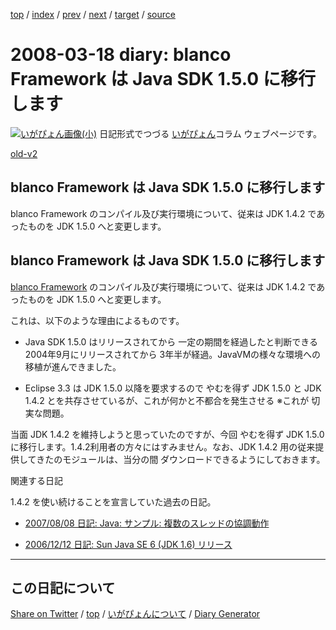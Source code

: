 [top](https://igapyon.github.io/diary/) 
 / [index](https://igapyon.github.io/diary/2008/index.html) 
 / [prev](https://igapyon.github.io/diary/2008/ig080314.html) 
 / [next](https://igapyon.github.io/diary/2008/ig080319.html) 
 / [target](https://igapyon.github.io/diary/2008/ig080318.html) 
 / [source](https://github.com/igapyon/diary/blob/gh-pages/2008/ig080318.html.src.md) 

2008-03-18 diary: blanco Framework は Java SDK 1.5.0 に移行します
=====================================================================================================
[![いがぴょん画像(小)](https://igapyon.github.io/diary/images/iga200306s.jpg "いがぴょん")](https://igapyon.github.io/diary/memo/memoigapyon.html) 日記形式でつづる [いがぴょん](https://igapyon.github.io/diary/memo/memoigapyon.html)コラム ウェブページです。

[old-v2](ig080318-orig.html)

## blanco Framework は Java SDK 1.5.0 に移行します

blanco Framework のコンパイル及び実行環境について、従来は JDK 1.4.2 であったものを JDK 1.5.0 へと変更します。


## blanco Framework は Java SDK 1.5.0 に移行します

[blanco Framework](http://www.igapyon.jp/blanco/blanco.ja.html) のコンパイル及び実行環境について、従来は JDK 1.4.2 であったものを
JDK 1.5.0 へと変更します。

これは、以下のような理由によるものです。

* Java SDK 1.5.0 はリリースされてから 一定の期間を経過したと判断できる
  2004年9月にリリースされてから 3年半が経過。JavaVMの様々な環境への移植が進んできました。
  
* Eclipse 3.3 は JDK 1.5.0 以降を要求するので やむを得ず JDK 1.5.0 と JDK 1.4.2 とを共存させているが、これが何かと不都合を発生させる
  ※これが 切実な問題。

当面 JDK 1.4.2 を維持しようと思っていたのですが、今回 やむを得ず JDK 1.5.0に移行します。1.4.2利用者の方々にはすみません。なお、JDK
1.4.2 用の従来提供してきたのモジュールは、当分の間 ダウンロードできるようにしておきます。

関連する日記

1.4.2 を使い続けることを宣言していた過去の日記。

* [2007/08/08 日記: Java: サンプル: 複数のスレッドの協調動作](../2007/ig070808.html)
  
* [2006/12/12 日記: Sun Java SE 6 (JDK 1.6) リリース](../2006/ig061212.html)

----------------------------------------------------------------------------------------------------

## この日記について

[Share on Twitter](https://twitter.com/intent/tweet?hashtags=igapyon%2Cdiary%2C%E3%81%84%E3%81%8C%E3%81%B4%E3%82%87%E3%82%93&text=blanco+Framework+%E3%81%AF+Java+SDK+1.5.0+%E3%81%AB%E7%A7%BB%E8%A1%8C%E3%81%97%E3%81%BE%E3%81%99&url=https%3A%2F%2Figapyon.github.io%2Fdiary%2F2008%2Fig080318.html) / [top](../index.html/) / [いがぴょんについて](https://igapyon.github.io/diary/memo/memoigapyon.html) / [Diary Generator](https://github.com/igapyon/igapyonv3)
